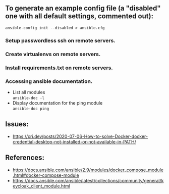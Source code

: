 ## To generate an example config file (a "disabled" one with all default settings, commented out):
```ansible-config init --disabled > ansible.cfg```

### Setup passwordless ssh on remote servers.
### Create virtualenvs on remote servers.

### Install requirements.txt on remote servers.

### Accessing ansible documentation.
- List all modules \
```ansible-doc -l ```
- Display documentation for the ping module \
```ansible-doc ping```
## Issues:
- https://cri.dev/posts/2020-07-06-How-to-solve-Docker-docker-credential-desktop-not-installed-or-not-available-in-PATH/
## References:
- https://docs.ansible.com/ansible/2.9/modules/docker_compose_module.html#docker-compose-module
- https://docs.ansible.com/ansible/latest/collections/community/general/keycloak_client_module.html
